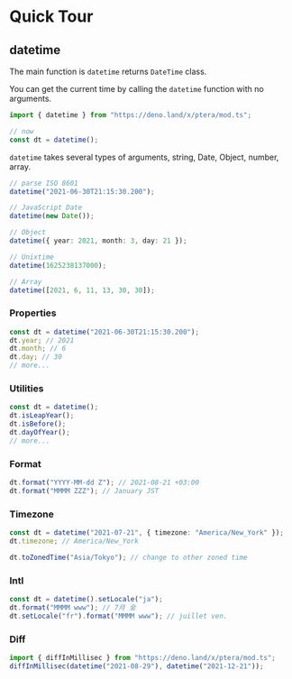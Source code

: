 # Quick Tour

## datetime

The main function is `datetime` returns `DateTime` class.

You can get the current time by calling the `datetime` function with no
arguments.

```typescript
import { datetime } from "https://deno.land/x/ptera/mod.ts";

// now
const dt = datetime();
```

`datetime` takes several types of arguments, string, Date, Object, number,
array.

```typescript
// parse ISO 8601
datetime("2021-06-30T21:15:30.200");

// JavaScript Date
datetime(new Date());

// Object
datetime({ year: 2021, month: 3, day: 21 });

// Unixtime
datetime(1625238137000);

// Array
datetime([2021, 6, 11, 13, 30, 30]);
```

### Properties

```typescript
const dt = datetime("2021-06-30T21:15:30.200");
dt.year; // 2021
dt.month; // 6
dt.day; // 30
// more...
```

### Utilities

```typescript
const dt = datetime();
dt.isLeapYear();
dt.isBefore();
dt.dayOfYear();
// more...
```

### Format

```typescript
dt.format("YYYY-MM-dd Z"); // 2021-08-21 +03:00
dt.format("MMMM ZZZ"); // January JST
```

### Timezone

```typescript
const dt = datetime("2021-07-21", { timezone: "America/New_York" });
dt.timezone; // America/New_York

dt.toZonedTime("Asia/Tokyo"); // change to other zoned time
```

### Intl

```typescript
const dt = datetime().setLocale("ja");
dt.format("MMMM www"); // 7月 金
dt.setLocale("fr").format("MMMM www"); // juillet ven.
```

### Diff

```typescript
import { diffInMillisec } from "https://deno.land/x/ptera/mod.ts";
diffInMillisec(datetime("2021-08-29"), datetime("2021-12-21"));
```

